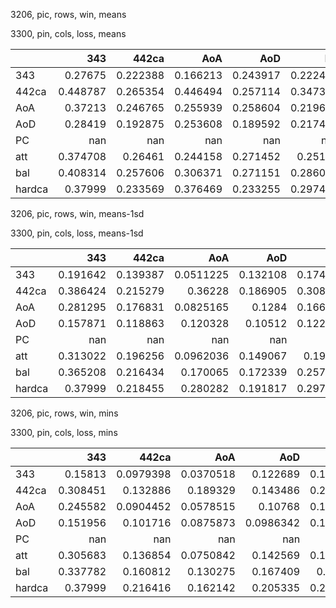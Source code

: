 3206, pic, rows, win, means

3300, pin, cols, loss, means

|        |        343 |      442ca |        AoA |        AoD |         PC |        att |        bal |     hardca |
|:-------|-----------:|-----------:|-----------:|-----------:|-----------:|-----------:|-----------:|-----------:|
| 343    |   0.27675  |   0.222388 |   0.166213 |   0.243917 |   0.222421 |   0.172836 |   0.327382 |   0.263427 |
| 442ca  |   0.448787 |   0.265354 |   0.446494 |   0.257114 |   0.347303 |   0.284418 |   0.444913 |   0.279075 |
| AoA    |   0.37213  |   0.246765 |   0.255939 |   0.258604 |   0.219654 |   0.306966 |   0.520305 |   0.274436 |
| AoD    |   0.28419  |   0.192875 |   0.253608 |   0.189592 |   0.217469 |   0.19632  |   0.318337 |   0.208762 |
| PC     | nan        | nan        | nan        | nan        | nan        | nan        | nan        | nan        |
| att    |   0.374708 |   0.26461  |   0.244158 |   0.271452 |   0.25177  |   0.292341 |   0.492221 |   0.299689 |
| bal    |   0.408314 |   0.257606 |   0.306371 |   0.271151 |   0.286065 |   0.304074 |   0.515706 |   0.2868   |
| hardca |   0.37999  |   0.233569 |   0.376469 |   0.233255 |   0.297422 |   0.18198  |   0.22924  |   0.255765 |

3206, pic, rows, win, means-1sd

3300, pin, cols, loss, means-1sd

|        |        343 |      442ca |         AoA |        AoD |         PC |         att |        bal |     hardca |
|:-------|-----------:|-----------:|------------:|-----------:|-----------:|------------:|-----------:|-----------:|
| 343    |   0.191642 |   0.139387 |   0.0511225 |   0.132108 |   0.174523 |   0.102411  |   0.217809 |   0.160815 |
| 442ca  |   0.386424 |   0.215279 |   0.36228   |   0.186905 |   0.308607 |   0.225148  |   0.368767 |   0.228132 |
| AoA    |   0.281295 |   0.176831 |   0.0825165 |   0.1284   |   0.166024 |   0.238603  |   0.443005 |   0.185245 |
| AoD    |   0.157871 |   0.118863 |   0.120328  |   0.10512  |   0.122384 |   0.0654151 |   0.128015 |   0.129582 |
| PC     | nan        | nan        | nan         | nan        | nan        | nan         | nan        | nan        |
| att    |   0.313022 |   0.196256 |   0.0962036 |   0.149067 |   0.19639  |   0.233156  |   0.416317 |   0.215699 |
| bal    |   0.365208 |   0.216434 |   0.170065  |   0.172339 |   0.257581 |   0.252754  |   0.454046 |   0.230611 |
| hardca |   0.37999  |   0.218455 |   0.280282  |   0.191817 |   0.297422 |   0.18198   |   0.22924  |   0.222533 |

3206, pic, rows, win, mins

3300, pin, cols, loss, mins

|        |        343 |       442ca |         AoA |         AoD |         PC |         att |        bal |     hardca |
|:-------|-----------:|------------:|------------:|------------:|-----------:|------------:|-----------:|-----------:|
| 343    |   0.15813  |   0.0979398 |   0.0370518 |   0.122689  |   0.156773 |   0.0946689 |   0.189894 |   0.108293 |
| 442ca  |   0.308451 |   0.132886  |   0.189329  |   0.143486  |   0.246125 |   0.150676  |   0.276173 |   0.151362 |
| AoA    |   0.245582 |   0.0904452 |   0.0578515 |   0.10768   |   0.134766 |   0.224198  |   0.432243 |   0.121288 |
| AoD    |   0.151956 |   0.101716  |   0.0875873 |   0.0986342 |   0.103899 |   0.0804145 |   0.134365 |   0.101865 |
| PC     | nan        | nan         | nan         | nan         | nan        | nan         | nan        | nan        |
| att    |   0.305683 |   0.136854  |   0.0750842 |   0.142569  |   0.179293 |   0.204979  |   0.377211 |   0.169654 |
| bal    |   0.337782 |   0.160812  |   0.130275  |   0.167409  |   0.23302  |   0.232945  |   0.432943 |   0.186084 |
| hardca |   0.37999  |   0.216416  |   0.162142  |   0.205335  |   0.297422 |   0.18198   |   0.22924  |   0.202377 |

